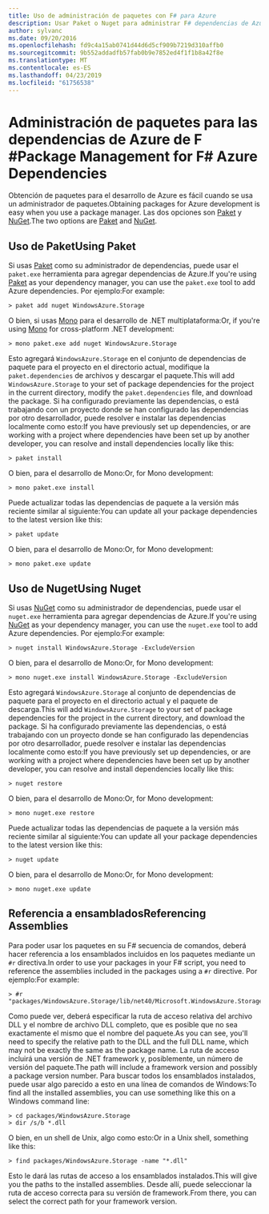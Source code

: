 ```yaml
---
title: Uso de administración de paquetes con F# para Azure
description: Usar Paket o Nuget para administrar F# dependencias de Azure
author: sylvanc
ms.date: 09/20/2016
ms.openlocfilehash: fd9c4a15ab0741d44d6d5cf909b7219d310affb0
ms.sourcegitcommit: 9b552addadfb57fab0b9e7852ed4f1f1b8a42f8e
ms.translationtype: MT
ms.contentlocale: es-ES
ms.lasthandoff: 04/23/2019
ms.locfileid: "61756538"
---
```

# <a name="package-management-for-f-azure-dependencies"></a><span data-ttu-id="944b7-103">Administración de paquetes para las dependencias de Azure de F #</span><span class="sxs-lookup"><span data-stu-id="944b7-103">Package Management for F# Azure Dependencies</span></span>

<span data-ttu-id="944b7-104">Obtención de paquetes para el desarrollo de Azure es fácil cuando se usa un administrador de paquetes.</span><span class="sxs-lookup"><span data-stu-id="944b7-104">Obtaining packages for Azure development is easy when you use a package manager.</span></span> <span data-ttu-id="944b7-105">Las dos opciones son [Paket](https://fsprojects.github.io/Paket/) y [NuGet](https://www.nuget.org/).</span><span class="sxs-lookup"><span data-stu-id="944b7-105">The two options are [Paket](https://fsprojects.github.io/Paket/) and [NuGet](https://www.nuget.org/).</span></span>

## <a name="using-paket"></a><span data-ttu-id="944b7-106">Uso de Paket</span><span class="sxs-lookup"><span data-stu-id="944b7-106">Using Paket</span></span>

<span data-ttu-id="944b7-107">Si usas [Paket](https://fsprojects.github.io/Paket/) como su administrador de dependencias, puede usar el `paket.exe` herramienta para agregar dependencias de Azure.</span><span class="sxs-lookup"><span data-stu-id="944b7-107">If you're using [Paket](https://fsprojects.github.io/Paket/) as your dependency manager, you can use the `paket.exe` tool to add Azure dependencies.</span></span> <span data-ttu-id="944b7-108">Por ejemplo:</span><span class="sxs-lookup"><span data-stu-id="944b7-108">For example:</span></span>

    > paket add nuget WindowsAzure.Storage

<span data-ttu-id="944b7-109">O bien, si usas [Mono](https://www.mono-project.com/) para el desarrollo de .NET multiplataforma:</span><span class="sxs-lookup"><span data-stu-id="944b7-109">Or, if you're using [Mono](https://www.mono-project.com/) for cross-platform .NET development:</span></span>

    > mono paket.exe add nuget WindowsAzure.Storage

<span data-ttu-id="944b7-110">Esto agregará `WindowsAzure.Storage` en el conjunto de dependencias de paquete para el proyecto en el directorio actual, modifique la `paket.dependencies` de archivos y descargar el paquete.</span><span class="sxs-lookup"><span data-stu-id="944b7-110">This will add `WindowsAzure.Storage` to your set of package dependencies for the project in the current directory, modify the `paket.dependencies` file, and download the package.</span></span> <span data-ttu-id="944b7-111">Si ha configurado previamente las dependencias, o está trabajando con un proyecto donde se han configurado las dependencias por otro desarrollador, puede resolver e instalar las dependencias localmente como esto:</span><span class="sxs-lookup"><span data-stu-id="944b7-111">If you have previously set up dependencies, or are working with a project where dependencies have been set up by another developer, you can resolve and install dependencies locally like this:</span></span>

    > paket install

<span data-ttu-id="944b7-112">O bien, para el desarrollo de Mono:</span><span class="sxs-lookup"><span data-stu-id="944b7-112">Or, for Mono development:</span></span>

    > mono paket.exe install

<span data-ttu-id="944b7-113">Puede actualizar todas las dependencias de paquete a la versión más reciente similar al siguiente:</span><span class="sxs-lookup"><span data-stu-id="944b7-113">You can update all your package dependencies to the latest version like this:</span></span>

    > paket update

<span data-ttu-id="944b7-114">O bien, para el desarrollo de Mono:</span><span class="sxs-lookup"><span data-stu-id="944b7-114">Or, for Mono development:</span></span>

    > mono paket.exe update

## <a name="using-nuget"></a><span data-ttu-id="944b7-115">Uso de Nuget</span><span class="sxs-lookup"><span data-stu-id="944b7-115">Using Nuget</span></span>

<span data-ttu-id="944b7-116">Si usas [NuGet](https://www.nuget.org/) como su administrador de dependencias, puede usar el `nuget.exe` herramienta para agregar dependencias de Azure.</span><span class="sxs-lookup"><span data-stu-id="944b7-116">If you're using [NuGet](https://www.nuget.org/) as your dependency manager, you can use the `nuget.exe` tool to add Azure dependencies.</span></span> <span data-ttu-id="944b7-117">Por ejemplo:</span><span class="sxs-lookup"><span data-stu-id="944b7-117">For example:</span></span>

    > nuget install WindowsAzure.Storage -ExcludeVersion

<span data-ttu-id="944b7-118">O bien, para el desarrollo de Mono:</span><span class="sxs-lookup"><span data-stu-id="944b7-118">Or, for Mono development:</span></span>

    > mono nuget.exe install WindowsAzure.Storage -ExcludeVersion

<span data-ttu-id="944b7-119">Esto agregará `WindowsAzure.Storage` al conjunto de dependencias de paquete para el proyecto en el directorio actual y el paquete de descarga.</span><span class="sxs-lookup"><span data-stu-id="944b7-119">This will add `WindowsAzure.Storage` to your set of package dependencies for the project in the current directory, and download the package.</span></span> <span data-ttu-id="944b7-120">Si ha configurado previamente las dependencias, o está trabajando con un proyecto donde se han configurado las dependencias por otro desarrollador, puede resolver e instalar las dependencias localmente como esto:</span><span class="sxs-lookup"><span data-stu-id="944b7-120">If you have previously set up dependencies, or are working with a project where dependencies have been set up by another developer, you can resolve and install dependencies locally like this:</span></span>

    > nuget restore 

<span data-ttu-id="944b7-121">O bien, para el desarrollo de Mono:</span><span class="sxs-lookup"><span data-stu-id="944b7-121">Or, for Mono development:</span></span>

    > mono nuget.exe restore

<span data-ttu-id="944b7-122">Puede actualizar todas las dependencias de paquete a la versión más reciente similar al siguiente:</span><span class="sxs-lookup"><span data-stu-id="944b7-122">You can update all your package dependencies to the latest version like this:</span></span>

    > nuget update

<span data-ttu-id="944b7-123">O bien, para el desarrollo de Mono:</span><span class="sxs-lookup"><span data-stu-id="944b7-123">Or, for Mono development:</span></span>

    > mono nuget.exe update

## <a name="referencing-assemblies"></a><span data-ttu-id="944b7-124">Referencia a ensamblados</span><span class="sxs-lookup"><span data-stu-id="944b7-124">Referencing Assemblies</span></span>

<span data-ttu-id="944b7-125">Para poder usar los paquetes en su F# secuencia de comandos, deberá hacer referencia a los ensamblados incluidos en los paquetes mediante un `#r` directiva.</span><span class="sxs-lookup"><span data-stu-id="944b7-125">In order to use your packages in your F# script, you need to reference the assemblies included in the packages using a `#r` directive.</span></span> <span data-ttu-id="944b7-126">Por ejemplo:</span><span class="sxs-lookup"><span data-stu-id="944b7-126">For example:</span></span>

    > #r "packages/WindowsAzure.Storage/lib/net40/Microsoft.WindowsAzure.Storage.dll"

<span data-ttu-id="944b7-127">Como puede ver, deberá especificar la ruta de acceso relativa del archivo DLL y el nombre de archivo DLL completo, que es posible que no sea exactamente el mismo que el nombre del paquete.</span><span class="sxs-lookup"><span data-stu-id="944b7-127">As you can see, you'll need to specify the relative path to the DLL and the full DLL name, which may not be exactly the same as the package name.</span></span> <span data-ttu-id="944b7-128">La ruta de acceso incluirá una versión de .NET framework y, posiblemente, un número de versión del paquete.</span><span class="sxs-lookup"><span data-stu-id="944b7-128">The path will include a framework version and possibly a package version number.</span></span> <span data-ttu-id="944b7-129">Para buscar todos los ensamblados instalados, puede usar algo parecido a esto en una línea de comandos de Windows:</span><span class="sxs-lookup"><span data-stu-id="944b7-129">To find all the installed assemblies, you can use something like this on a Windows command line:</span></span>

    > cd packages/WindowsAzure.Storage
    > dir /s/b *.dll

<span data-ttu-id="944b7-130">O bien, en un shell de Unix, algo como esto:</span><span class="sxs-lookup"><span data-stu-id="944b7-130">Or in a Unix shell, something like this:</span></span>

    > find packages/WindowsAzure.Storage -name "*.dll"

<span data-ttu-id="944b7-131">Esto le dará las rutas de acceso a los ensamblados instalados.</span><span class="sxs-lookup"><span data-stu-id="944b7-131">This will give you the paths to the installed assemblies.</span></span> <span data-ttu-id="944b7-132">Desde allí, puede seleccionar la ruta de acceso correcta para su versión de framework.</span><span class="sxs-lookup"><span data-stu-id="944b7-132">From there, you can select the correct path for your framework version.</span></span>
